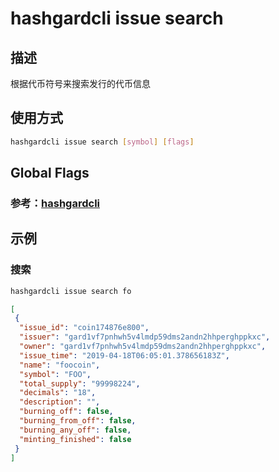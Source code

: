 # hashgardcli issue search

## 描述
根据代币符号来搜索发行的代币信息
## 使用方式
```bash
hashgardcli issue search [symbol] [flags]
```
## Global Flags

 ### 参考：[hashgardcli](../README.md)

## 示例

### 搜索
```bash
hashgardcli issue search fo
```
```json
[
 {
  "issue_id": "coin174876e800",
  "issuer": "gard1vf7pnhwh5v4lmdp59dms2andn2hhperghppkxc",
  "owner": "gard1vf7pnhwh5v4lmdp59dms2andn2hhperghppkxc",
  "issue_time": "2019-04-18T06:05:01.378656183Z",
  "name": "foocoin",
  "symbol": "FOO",
  "total_supply": "99998224",
  "decimals": "18",
  "description": "",
  "burning_off": false,
  "burning_from_off": false,
  "burning_any_off": false,
  "minting_finished": false
 }
]

```

